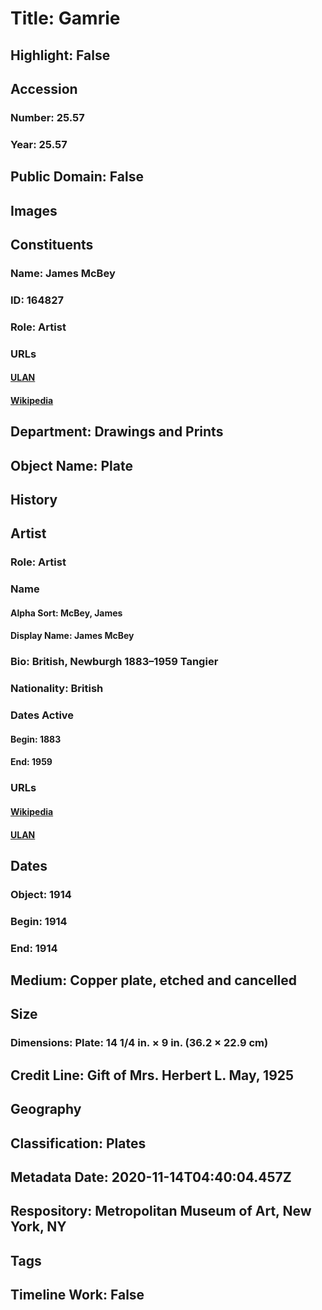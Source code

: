 # Title: Gamrie
## Highlight: False
## Accession
### Number: 25.57
### Year: 25.57
## Public Domain: False
## Images
## Constituents
### Name: James McBey
### ID: 164827
### Role: Artist
### URLs
#### [ULAN](http://vocab.getty.edu/page/ulan/500021439)
#### [Wikipedia](https://www.wikidata.org/wiki/Q6139167)
## Department: Drawings and Prints
## Object Name: Plate
## History
## Artist
### Role: Artist
### Name
#### Alpha Sort: McBey, James
#### Display Name: James McBey
### Bio: British, Newburgh 1883–1959 Tangier
### Nationality: British
### Dates Active
#### Begin: 1883
#### End: 1959
### URLs
#### [Wikipedia](https://www.wikidata.org/wiki/Q6139167)
#### [ULAN](http://vocab.getty.edu/page/ulan/500021439)
## Dates
### Object: 1914
### Begin: 1914
### End: 1914
## Medium: Copper plate, etched and cancelled
## Size
### Dimensions: Plate: 14 1/4 in. × 9 in. (36.2 × 22.9 cm)
## Credit Line: Gift of Mrs. Herbert L. May, 1925
## Geography
## Classification: Plates
## Metadata Date: 2020-11-14T04:40:04.457Z
## Respository: Metropolitan Museum of Art, New York, NY
## Tags
## Timeline Work: False